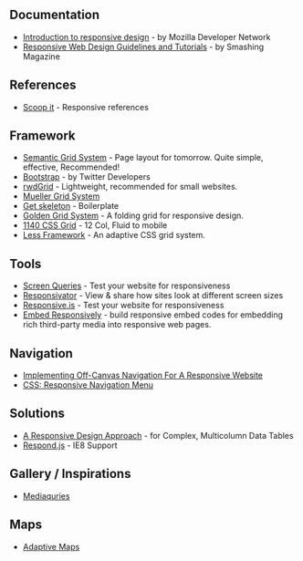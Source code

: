 Documentation
-------------

* [Introduction to responsive design](https://developer.mozilla.org/en-US/docs/Apps/Design_Guidelines/Intro_to_responsive_design) - by Mozilla Developer Network
* [Responsive Web Design Guidelines and Tutorials](http://www.smashingmagazine.com/responsive-web-design-guidelines-tutorials) - by Smashing Magazine

References
----------

* [Scoop it](http://www.scoop.it/t/gonzodesign) - Responsive references

Framework
---------

* [Semantic Grid System](http://semantic.gs/) - Page layout for tomorrow. Quite simple, effective, Recommended!
* [Bootstrap](http://twitter.github.com/bootstrap) - by Twitter Developers
* [rwdGrid](http://rwdgrid.com/) - Lightweight, recommended for small websites.
* [Mueller Grid System](http://www.muellergridsystem.com/)
* [Get skeleton](http://www.getskeleton.com) - Boilerplate
* [Golden Grid System](http://goldengridsystem.com) - A folding grid for responsive design.
* [1140 CSS Grid](http://cssgrid.net) - 12 Col, Fluid to mobile
* [Less Framework](http://lessframework.com/) - An adaptive CSS grid system.

Tools
-----

* [Screen Queries](http://screenqueri.es) - Test your website for responsiveness
* [Responsivator](http://dfcb.github.com/Responsivator/) - View & share how sites look at different screen sizes
* [Responsive.is](http://responsive.is/niarchive.org/trails/niarchive.org/trails/maritime-belfast) - Test your website for responsiveness
* [Embed Responsively](http://embedresponsively.com/) - build responsive embed codes for embedding rich third-party media into responsive web pages.

Navigation
----------

* [Implementing Off-Canvas Navigation For A Responsive Website](http://coding.smashingmagazine.com/2013/01/15/off-canvas-navigation-for-responsive-website/)
* [CSS: Responsive Navigation Menu](http://webdesignerwall.com/tutorials/css-responsive-navigation-menu)

Solutions
---------

* [A Responsive Design Approach](http://filamentgroup.com/lab/responsive_design_approach_for_complex_multicolumn_data_tables) - for Complex, Multicolumn Data Tables
* [Respond.js](https://github.com/scottjehl/Respond) - IE8 Support

Gallery / Inspirations
----------------------

* [Mediaquries](http://mediaqueri.es)

Maps
----

* [Adaptive Maps](http://bradfrostweb.com/blog/post/adaptive-maps/)

